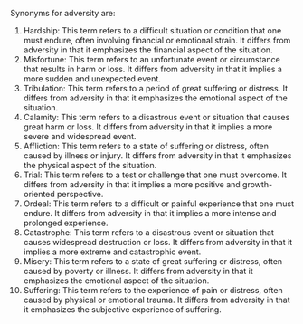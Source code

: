 Synonyms for adversity are:
1. Hardship: This term refers to a difficult situation or condition that one must endure, often involving financial or emotional strain. It differs from adversity in that it emphasizes the financial aspect of the situation.
2. Misfortune: This term refers to an unfortunate event or circumstance that results in harm or loss. It differs from adversity in that it implies a more sudden and unexpected event.
3. Tribulation: This term refers to a period of great suffering or distress. It differs from adversity in that it emphasizes the emotional aspect of the situation.
4. Calamity: This term refers to a disastrous event or situation that causes great harm or loss. It differs from adversity in that it implies a more severe and widespread event.
5. Affliction: This term refers to a state of suffering or distress, often caused by illness or injury. It differs from adversity in that it emphasizes the physical aspect of the situation.
6. Trial: This term refers to a test or challenge that one must overcome. It differs from adversity in that it implies a more positive and growth-oriented perspective.
7. Ordeal: This term refers to a difficult or painful experience that one must endure. It differs from adversity in that it implies a more intense and prolonged experience.
8. Catastrophe: This term refers to a disastrous event or situation that causes widespread destruction or loss. It differs from adversity in that it implies a more extreme and catastrophic event.
9. Misery: This term refers to a state of great suffering or distress, often caused by poverty or illness. It differs from adversity in that it emphasizes the emotional aspect of the situation.
10. Suffering: This term refers to the experience of pain or distress, often caused by physical or emotional trauma. It differs from adversity in that it emphasizes the subjective experience of suffering.